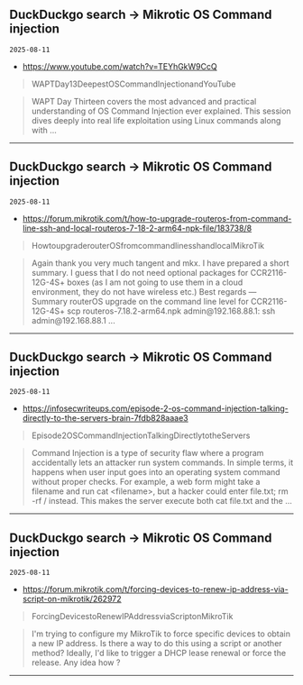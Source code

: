 ## DuckDuckgo search -> Mikrotic OS Command injection
`2025-08-11`

* https://www.youtube.com/watch?v=TEYhGkW9CcQ

<blockquote>
 WAPTDay13DeepestOSCommandInjectionandYouTube
</blockquote>
<blockquote>
WAPT Day Thirteen covers the most advanced and practical understanding of OS Command Injection ever explained. This session dives deeply into real life exploitation using Linux commands along with ...
</blockquote>

---

## DuckDuckgo search -> Mikrotic OS Command injection
`2025-08-11`

* https://forum.mikrotik.com/t/how-to-upgrade-routeros-from-command-line-ssh-and-local-routeros-7-18-2-arm64-npk-file/183738/8

<blockquote>
 HowtoupgraderouterOSfromcommandlinesshandlocalMikroTik
</blockquote>
<blockquote>
Again thank you very much tangent and mkx. I have prepared a short summary. I guess that I do not need optional packages for CCR2116-12G-4S+ boxes (as I am not going to use them in a cloud environment, they do not have wireless etc.) Best regards — Summary routerOS upgrade on the command line level for CCR2116-12G-4S+ scp routeros-7.18.2-arm64.npk admin@192.168.88.1: ssh admin@192.168.88.1 ...
</blockquote>

---

## DuckDuckgo search -> Mikrotic OS Command injection
`2025-08-11`

* https://infosecwriteups.com/episode-2-os-command-injection-talking-directly-to-the-servers-brain-7fdb828aaae3

<blockquote>
 Episode2OSCommandInjectionTalkingDirectlytotheServers
</blockquote>
<blockquote>
Command Injection is a type of security flaw where a program accidentally lets an attacker run system commands. In simple terms, it happens when user input goes into an operating system command without proper checks. For example, a web form might take a filename and run cat &lt;filename&gt;, but a hacker could enter file.txt; rm -rf / instead. This makes the server execute both cat file.txt and the ...
</blockquote>

---

## DuckDuckgo search -> Mikrotic OS Command injection
`2025-08-11`

* https://forum.mikrotik.com/t/forcing-devices-to-renew-ip-address-via-script-on-mikrotik/262972

<blockquote>
 ForcingDevicestoRenewIPAddressviaScriptonMikroTik
</blockquote>
<blockquote>
I'm trying to configure my MikroTik to force specific devices to obtain a new IP address. Is there a way to do this using a script or another method? Ideally, I'd like to trigger a DHCP lease renewal or force the release. Any idea how ?
</blockquote>

---

